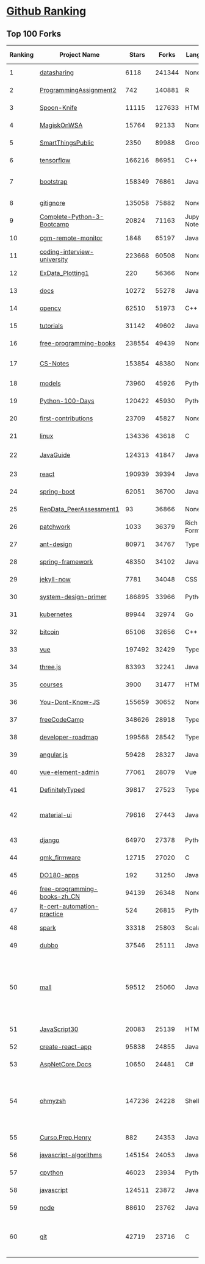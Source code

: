 [Github Ranking](../README.md)
==========

## Top 100 Forks

| Ranking | Project Name | Stars | Forks | Language | Open Issues | Description | Last Commit |
| ------- | ------------ | ----- | ----- | -------- | ----------- | ----------- | ----------- |
| 1 | [datasharing](https://github.com/jtleek/datasharing) | 6118 | 241344 | None | 289 | The Leek group guide to data sharing  | 2022-06-26T07:15:43Z |
| 2 | [ProgrammingAssignment2](https://github.com/rdpeng/ProgrammingAssignment2) | 742 | 140881 | R | 181 | Repository for Programming Assignment 2 for R Programming on Coursera | 2022-07-04T09:14:01Z |
| 3 | [Spoon-Knife](https://github.com/octocat/Spoon-Knife) | 11115 | 127633 | HTML | 1445 | This repo is for demonstration purposes only. | 2022-07-06T11:29:13Z |
| 4 | [MagiskOnWSA](https://github.com/LSPosed/MagiskOnWSA) | 15764 | 92133 | None | 0 | Integrate Magisk root and Google Apps (OpenGApps) into WSA (Windows Subsystem for Android) | 2022-07-03T12:45:25Z |
| 5 | [SmartThingsPublic](https://github.com/SmartThingsCommunity/SmartThingsPublic) | 2350 | 89988 | Groovy | 58 | SmartThings open-source DeviceTypeHandlers and SmartApps code | 2022-07-06T20:03:40Z |
| 6 | [tensorflow](https://github.com/tensorflow/tensorflow) | 166216 | 86951 | C++ | 2096 | An Open Source Machine Learning Framework for Everyone | 2022-07-07T01:53:50Z |
| 7 | [bootstrap](https://github.com/twbs/bootstrap) | 158349 | 76861 | JavaScript | 247 | The most popular HTML, CSS, and JavaScript framework for developing responsive, mobile first projects on the web. | 2022-07-07T01:23:40Z |
| 8 | [gitignore](https://github.com/github/gitignore) | 135058 | 75882 | None | 0 | A collection of useful .gitignore templates | 2022-07-06T16:45:40Z |
| 9 | [Complete-Python-3-Bootcamp](https://github.com/Pierian-Data/Complete-Python-3-Bootcamp) | 20824 | 71163 | Jupyter Notebook | 73 | Course Files for Complete Python 3 Bootcamp Course on Udemy | 2022-07-06T08:13:31Z |
| 10 | [cgm-remote-monitor](https://github.com/nightscout/cgm-remote-monitor) | 1848 | 65197 | JavaScript | 124 | nightscout web monitor | 2022-07-06T18:48:26Z |
| 11 | [coding-interview-university](https://github.com/jwasham/coding-interview-university) | 223668 | 60508 | None | 37 | A complete computer science study plan to become a software engineer. | 2022-07-01T07:12:03Z |
| 12 | [ExData_Plotting1](https://github.com/rdpeng/ExData_Plotting1) | 220 | 56366 | None | 75 | Plotting Assignment 1 for Exploratory Data Analysis | 2022-04-14T20:16:55Z |
| 13 | [docs](https://github.com/github/docs) | 10272 | 55278 | JavaScript | 104 | The open-source repo for docs.github.com | 2022-07-06T23:58:07Z |
| 14 | [opencv](https://github.com/opencv/opencv) | 62510 | 51973 | C++ | 2085 | Open Source Computer Vision Library | 2022-07-07T02:00:42Z |
| 15 | [tutorials](https://github.com/eugenp/tutorials) | 31142 | 49602 | Java | 33 | Just Announced - "Learn Spring Security OAuth":  | 2022-07-06T19:59:22Z |
| 16 | [free-programming-books](https://github.com/EbookFoundation/free-programming-books) | 238554 | 49439 | None | 32 | :books: Freely available programming books | 2022-07-06T15:53:34Z |
| 17 | [CS-Notes](https://github.com/CyC2018/CS-Notes) | 153854 | 48380 | None | 111 | :books: 技术面试必备基础知识、Leetcode、计算机操作系统、计算机网络、系统设计 | 2022-07-06T14:55:00Z |
| 18 | [models](https://github.com/tensorflow/models) | 73960 | 45926 | Python | 1150 | Models and examples built with TensorFlow | 2022-07-07T00:30:51Z |
| 19 | [Python-100-Days](https://github.com/jackfrued/Python-100-Days) | 120422 | 45930 | Python | 467 | Python - 100天从新手到大师 | 2022-07-06T20:57:29Z |
| 20 | [first-contributions](https://github.com/firstcontributions/first-contributions) | 23709 | 45827 | None | 38 | 🚀✨ Help beginners to contribute to open source projects | 2022-07-06T23:24:02Z |
| 21 | [linux](https://github.com/torvalds/linux) | 134336 | 43618 | C | 0 | Linux kernel source tree | 2022-07-06T18:05:11Z |
| 22 | [JavaGuide](https://github.com/Snailclimb/JavaGuide) | 124313 | 41847 | Java | 70 | 「Java学习+面试指南」一份涵盖大部分 Java 程序员所需要掌握的核心知识。准备 Java 面试，首选 JavaGuide！ | 2022-07-06T05:09:50Z |
| 23 | [react](https://github.com/facebook/react) | 190939 | 39394 | JavaScript | 721 | A declarative, efficient, and flexible JavaScript library for building user interfaces. | 2022-07-06T22:46:07Z |
| 24 | [spring-boot](https://github.com/spring-projects/spring-boot) | 62051 | 36700 | Java | 540 | Spring Boot | 2022-07-06T12:43:18Z |
| 25 | [RepData_PeerAssessment1](https://github.com/rdpeng/RepData_PeerAssessment1) | 93 | 36866 | None | 6 | Peer Assessment 1 for Reproducible Research | 2022-04-16T07:45:46Z |
| 26 | [patchwork](https://github.com/jlord/patchwork) | 1033 | 36379 | Rich Text Format | 20 | All the Git-it Workshop completers!  | 2022-07-07T01:25:40Z |
| 27 | [ant-design](https://github.com/ant-design/ant-design) | 80971 | 34767 | TypeScript | 804 | An enterprise-class UI design language and React UI library | 2022-07-06T21:54:04Z |
| 28 | [spring-framework](https://github.com/spring-projects/spring-framework) | 48350 | 34102 | Java | 1199 | Spring Framework | 2022-07-06T14:42:08Z |
| 29 | [jekyll-now](https://github.com/barryclark/jekyll-now) | 7781 | 34048 | CSS | 142 | Build a Jekyll blog in minutes, without touching the command line. | 2022-07-02T21:42:50Z |
| 30 | [system-design-primer](https://github.com/donnemartin/system-design-primer) | 186895 | 33966 | Python | 163 | Learn how to design large-scale systems. Prep for the system design interview.  Includes Anki flashcards. | 2022-07-05T18:07:33Z |
| 31 | [kubernetes](https://github.com/kubernetes/kubernetes) | 89944 | 32974 | Go | 1630 | Production-Grade Container Scheduling and Management | 2022-07-07T02:46:00Z |
| 32 | [bitcoin](https://github.com/bitcoin/bitcoin) | 65106 | 32656 | C++ | 585 | Bitcoin Core integration/staging tree | 2022-07-07T01:28:58Z |
| 33 | [vue](https://github.com/vuejs/vue) | 197492 | 32429 | TypeScript | 337 | 🖖 Vue.js is a progressive, incrementally-adoptable JavaScript framework for building UI on the web. | 2022-07-07T02:10:20Z |
| 34 | [three.js](https://github.com/mrdoob/three.js) | 83393 | 32241 | JavaScript | 349 | JavaScript 3D Library. | 2022-07-06T20:13:26Z |
| 35 | [courses](https://github.com/DataScienceSpecialization/courses) | 3900 | 31477 | HTML | 26 | Course materials for the Data Science Specialization: https://www.coursera.org/specialization/jhudatascience/1 | 2021-03-30T06:51:57Z |
| 36 | [You-Dont-Know-JS](https://github.com/getify/You-Dont-Know-JS) | 155659 | 30652 | None | 82 | A book series on JavaScript. @YDKJS on twitter. | 2022-05-20T02:03:34Z |
| 37 | [freeCodeCamp](https://github.com/freeCodeCamp/freeCodeCamp) | 348626 | 28918 | TypeScript | 145 | freeCodeCamp.org's open-source codebase and curriculum. Learn to code for free. | 2022-07-07T01:00:52Z |
| 38 | [developer-roadmap](https://github.com/kamranahmedse/developer-roadmap) | 199568 | 28542 | TypeScript | 119 | Roadmap to becoming a developer in 2022 | 2022-07-06T13:15:24Z |
| 39 | [angular.js](https://github.com/angular/angular.js) | 59428 | 28327 | JavaScript | 391 | AngularJS - HTML enhanced for web apps! | 2022-04-12T15:57:22Z |
| 40 | [vue-element-admin](https://github.com/PanJiaChen/vue-element-admin) | 77061 | 28079 | Vue | 1112 | :tada: A magical vue admin                                                                https://panjiachen.github.io/vue-element-admin | 2022-06-21T08:46:08Z |
| 41 | [DefinitelyTyped](https://github.com/DefinitelyTyped/DefinitelyTyped) | 39817 | 27523 | TypeScript | 601 | The repository for high quality TypeScript type definitions. | 2022-07-07T02:54:35Z |
| 42 | [material-ui](https://github.com/mui/material-ui) | 79616 | 27443 | JavaScript | 1012 | MUI Core is a collection of React UI libraries for shipping new features faster. Start with Material UI, our fully-loaded component library, or bring your own design system to our production-ready components. | 2022-07-06T19:07:09Z |
| 43 | [django](https://github.com/django/django) | 64970 | 27378 | Python | 0 | The Web framework for perfectionists with deadlines. | 2022-07-07T02:52:01Z |
| 44 | [qmk_firmware](https://github.com/qmk/qmk_firmware) | 12715 | 27020 | C | 400 | Open-source keyboard firmware for Atmel AVR and Arm USB families | 2022-07-07T02:06:56Z |
| 45 | [DO180-apps](https://github.com/RedHatTraining/DO180-apps) | 192 | 31250 | JavaScript | 0 | DO180 Repository for Sample Applications | 2022-07-05T16:05:51Z |
| 46 | [free-programming-books-zh_CN](https://github.com/justjavac/free-programming-books-zh_CN) | 94139 | 26348 | None | 0 | :books: 免费的计算机编程类中文书籍，欢迎投稿 | 2022-07-02T06:33:21Z |
| 47 | [it-cert-automation-practice](https://github.com/google/it-cert-automation-practice) | 524 | 26815 | Python | 51 | Google IT Automation with Python Professional Certificate - Practice files | 2022-07-07T01:58:59Z |
| 48 | [spark](https://github.com/apache/spark) | 33318 | 25803 | Scala | 0 | Apache Spark - A unified analytics engine for large-scale data processing | 2022-07-07T02:55:52Z |
| 49 | [dubbo](https://github.com/apache/dubbo) | 37546 | 25111 | Java | 400 | Apache Dubbo is a high-performance, java based, open source RPC framework. | 2022-07-07T02:53:17Z |
| 50 | [mall](https://github.com/macrozheng/mall) | 59512 | 25060 | Java | 24 | mall项目是一套电商系统，包括前台商城系统及后台管理系统，基于SpringBoot+MyBatis实现，采用Docker容器化部署。 前台商城系统包含首页门户、商品推荐、商品搜索、商品展示、购物车、订单流程、会员中心、客户服务、帮助中心等模块。 后台管理系统包含商品管理、订单管理、会员管理、促销管理、运营管理、内容管理、统计报表、财务管理、权限管理、设置等模块。 | 2022-07-06T02:53:16Z |
| 51 | [JavaScript30](https://github.com/wesbos/JavaScript30) | 20083 | 25139 | HTML | 0 | 30 Day Vanilla JS Challenge | 2022-06-28T18:58:50Z |
| 52 | [create-react-app](https://github.com/facebook/create-react-app) | 95838 | 24855 | JavaScript | 1370 | Set up a modern web app by running one command. | 2022-07-06T14:04:01Z |
| 53 | [AspNetCore.Docs](https://github.com/dotnet/AspNetCore.Docs) | 10650 | 24481 | C# | 515 | Documentation for ASP.NET Core | 2022-07-07T02:11:57Z |
| 54 | [ohmyzsh](https://github.com/ohmyzsh/ohmyzsh) | 147236 | 24228 | Shell | 226 | 🙃   A delightful community-driven (with 2,000+ contributors) framework for managing your zsh configuration. Includes 300+ optional plugins (rails, git, macOS, hub, docker, homebrew, node, php, python, etc), 140+ themes to spice up your morning, and an auto-update tool so that makes it easy to keep up with the latest updates from the community. | 2022-07-06T00:03:39Z |
| 55 | [Curso.Prep.Henry](https://github.com/atralice/Curso.Prep.Henry) | 882 | 24353 | JavaScript | 0 | Curso de Preparación para Ingresar a Henry. | 2022-06-24T02:49:32Z |
| 56 | [javascript-algorithms](https://github.com/trekhleb/javascript-algorithms) | 145154 | 24053 | JavaScript | 104 | 📝 Algorithms and data structures implemented in JavaScript with explanations and links to further readings | 2022-07-06T02:54:48Z |
| 57 | [cpython](https://github.com/python/cpython) | 46023 | 23934 | Python | 6767 | The Python programming language | 2022-07-07T02:57:22Z |
| 58 | [javascript](https://github.com/airbnb/javascript) | 124511 | 23872 | JavaScript | 88 | JavaScript Style Guide | 2022-06-29T21:37:06Z |
| 59 | [node](https://github.com/nodejs/node) | 88610 | 23762 | JavaScript | 1283 | Node.js JavaScript runtime :sparkles::turtle::rocket::sparkles: | 2022-07-07T00:30:36Z |
| 60 | [git](https://github.com/git/git) | 42719 | 23716 | C | 0 | Git Source Code Mirror - This is a publish-only repository but pull requests can be turned into patches to the mailing list via GitGitGadget (https://gitgitgadget.github.io/). Please follow Documentation/SubmittingPatches procedure for any of your improvements. | 2022-07-07T00:17:17Z |

